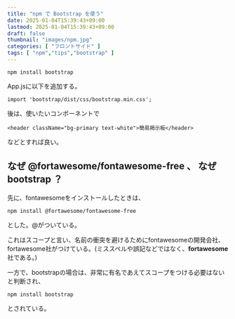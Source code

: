 ```yaml
---
title: "npm で Bootstrap を使う"
date: 2025-01-04T15:39:43+09:00
lastmod: 2025-01-04T15:39:43+09:00
draft: false
thumbnail: "images/npm.jpg"
categories: [ "フロントサイド" ]
tags: [ "npm","tips","bootstrap" ]
---
```


```
npm install bootstrap
```

App.jsに以下を追加する。

```
import 'bootstrap/dist/css/bootstrap.min.css';
```

後は、使いたいコンポーネントで


```
<header className="bg-primary text-white">簡易掲示板</header>
```

などとすれば良い。

## なぜ @fortawesome/fontawesome-free 、 なぜ bootstrap ？

先に、fontawesomeをインストールしたときは、

```
npm install @fortawesome/fontawesome-free
```

とした。@がついている。

これはスコープと言い、名前の衝突を避けるためにfontawesomeの開発会社、fortawesome社がつけている。(ミススペルや誤記などではなく、**fortawesome**社である。)

一方で、bootstrapの場合は、非常に有名であえてスコープをつける必要はないと判断され、

```
npm install bootstrap 
```

とされている。




